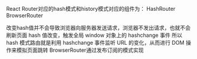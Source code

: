 React Router对应的hash模式和history模式对应的组件为：
    HashRouter
    BrowserRouter

改变hash值并不会导致浏览器向服务器发送请求，浏览器不发出请求，也就不会刷新页面
    hash 值改变，触发全局 window 对象上的 hashchange 事件
    所以 hash 模式路由就是利用 hashchange 事件监听 URL 的变化，从而进行 DOM 操作来模拟页面跳转
    BrowserRouter通过发布订阅的模式实现
